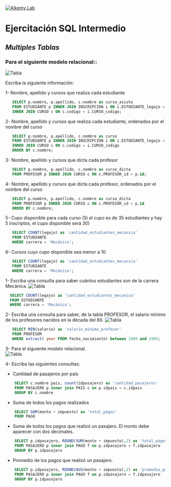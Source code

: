 [![Alkemy Lab](https://academy.alkemy.org/images/alkemy-logo.svg)](https://academy.alkemy.org/)

# Ejercitación SQL Intermedio
## _Multiples Tablas_

### Para el siguiente modelo relacional::

![Tabla](https://lh3.googleusercontent.com/H0OrPiaFu3RKjSoIhFUPJPbTdFGG4gu4S24qHmTSjaRV04QpYZbICRQ-Y6i-DnNCH6pxt0gqLYTbISTuIpAPmM73XXlOS228hhbpmg5DrrvbjD9UiW6hhwujnV8PGoSYq6ZCxSM)

Escriba la siguiente información:

1- Nombre, apellido y cursos que realiza cada estudiante
 ```sql
    SELECT p.nombre, p.apellido, c.nombre as curso_asiste
    FROM ESTUDIANTE p INNER JOIN INSCRIPCION i ON i.ESTUDIANTE_legajo = p.legajo
    INNER JOIN CURSO c ON c.codigo = i.CURSO_codigo;
  ```
2- Nombre, apellido y cursos que realiza cada estudiante, ordenados por el nombre del curso
 ```sql
    SELECT p.nombre, p.apellido, c.nombre as curso
    FROM ESTUDIANTE p INNER JOIN INSCRIPCION i ON i.ESTUDIANTE_legajo = p.legajo
    INNER JOIN CURSO c ON c.codigo = i.CURSO_codigo
    ORDER BY c.nombre;
  ```
3- Nombre, apellido y cursos que dicta cada profesor
 ```sql
    SELECT p.nombre, p.apellido, c.nombre as curso_dicta
    FROM PROFESOR p INNER JOIN CURSO c ON c.PROFESOR_id = p.id;
  ```
4- Nombre, apellido y cursos que dicta cada profesor, ordenados por el nombre del curso
 ```sql
    SELECT p.nombre, p.apellido, c.nombre as curso_dicta
    FROM PROFESOR p INNER JOIN CURSO c ON c.PROFESOR_id = p.id
    ORDER BY c.nombre;
  ```
5- Cupo disponible para cada curso (Si el cupo es de 35 estudiantes y hay 5 inscriptos, el cupo disponible será 30)
 ```sql
    SELECT COUNT(legajo) as 'cantidad_estudiantes_mecanica'
    FROM ESTUDIANTE
    WHERE carrera = 'Mecánica';
  ```
6- Cursos cuyo cupo disponible sea menor a 10
 ```sql
    SELECT COUNT(legajo) as 'cantidad_estudiantes_mecanica'
    FROM ESTUDIANTE
    WHERE carrera = 'Mecánica';
  ```

1- Escriba una consulta para saber cuántos estudiantes son de la carrera Mecánica.
![Tabla](https://lh4.googleusercontent.com/5XyplRSIhDmN82eEQXRCCwK3kzqt6sSppGBjq66uOm2m_p-53a46HWY_fTcER4asNJI5v7gf5W9rHsGiCwydwohCkm3O6lLUmDQw_hxAGIjIEY8xljcamXn9EjRE_H99xV-01X4)
  ```sql
    SELECT COUNT(legajo) as 'cantidad_estudiantes_mecanica'
    FROM ESTUDIANTE
    WHERE carrera = 'Mecánica';
  ```
  
2- Escriba una consulta para saber, de la tabla PROFESOR, el salario mínimo de los profesores nacidos en la década del 80.
![Tabla](https://lh5.googleusercontent.com/zJIEvMS6oC-tCp-SJC3p0H9-VtNkiQIdYlpufSh4CpjCt6owniilN20rhknlOnHK0K3JGseWYrIF2js_zcm0ZmTlzDtoT7At8s9x1p944_g_0hoZxWdA37ccKS9GKCc7bOC8gDQ)
 ```sql 
    SELECT MIN(salario) as 'salario_minimo_profesor'
    FROM PROFESOR
    WHERE extract( year FROM fecha_nacimiento) between 1980 and 1989;
 ```
 
3- Para el siguiente modelo relacional.   
![Tabla](https://lh4.googleusercontent.com/3gu9oBjE6bgmxXbWnMPj0E4jpGiIXDVcpqNdY7Dn54yS-sPb2nes8peGjq82bpF-wHJ-iU9P68ofIFUGEJFwU2E6fheNHkbKwt9QMuUmWcVa3sW4zLDaofcZozEAGaJnEGZFAYg)


4- Escriba las siguientes consultas:
 - Cantidad de pasajeros por país
```sql
    SELECT c.nombre pais, count(idpasajero) as 'cantidad_pasajeros'
    FROM PASAJERO p inner join PAIS c on p.idpais = c.idpais
    GROUP BY c.nombre
```    
 - Suma de todos los pagos realizados
```sql
    SELECT SUM(monto + impuesto) as 'total_pagos'
    FROM PAGO
```    
 - Suma de todos los pagos que realizó un pasajero. El monto debe aparecer con dos decimales.
```sql
    SELECT p.idpasajero, ROUND(SUM(monto + impuesto),2) as 'total_pagos_pasajero'
    FROM PASAJERO p inner join PAGO f on p.idpasajero = f.idpasajero
    GROUP BY p.idpasajero
```    
 - Promedio de los pagos que realizó un pasajero.
```sql
    SELECT p.idpasajero, ROUND(AVG(monto + impuesto),2) as 'promedio_pagos_pasajero'
    FROM PASAJERO p inner join PAGO f on p.idpasajero = f.idpasajero
    GROUP BY p.idpasajero
```    
